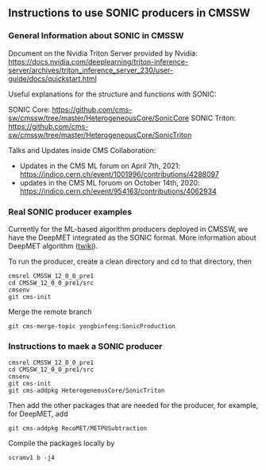 ## Instructions to use SONIC producers in CMSSW

### General Information about SONIC in CMSSW

Document on the Nvidia Triton Server provided by Nvidia: https://docs.nvidia.com/deeplearning/triton-inference-server/archives/triton_inference_server_230/user-guide/docs/quickstart.html

Useful explanations for the structure and functions with SONIC:

SONIC Core: https://github.com/cms-sw/cmssw/tree/master/HeterogeneousCore/SonicCore
SONIC Triton: https://github.com/cms-sw/cmssw/tree/master/HeterogeneousCore/SonicTriton

Talks and Updates inside CMS Collaboration:

- Updates in the CMS ML forum on April 7th, 2021: https://indico.cern.ch/event/1001996/contributions/4288097
- updates in the CMS ML foruom on October 14th, 2020: https://indico.cern.ch/event/954163/contributions/4062934


### Real SONIC producer examples

Currently for the ML-based algorithm producers deployed in CMSSW, we have the DeepMET integrated as the SONIC format. More information about DeepMET algorithm ([twiki](https://twiki.cern.ch/twiki/bin/viewauth/CMS/DeepPFMET)).

To run the producer, create a clean directory and cd to that directory, then

```
cmsrel CMSSW_12_0_0_pre1
cd CMSSW_12_0_0_pre1/src
cmsenv
git cms-init
```

Merge the remote branch
```
git cms-merge-topic yongbinfeng:SonicProduction
```


### Instructions to maek a SONIC producer

```
cmsrel CMSSW_12_0_0_pre1
cd CMSSW_12_0_0_pre1/src
cmsenv
git cms-init
git cms-addpkg HeterogeneousCore/SonicTriton
```

Then add the other packages that are needed for the producer, for example, for DeepMET, add
```
git cms-addpkg RecoMET/METPUSubtraction
```

Compile the packages locally by
```
scramv1 b -j4
```


